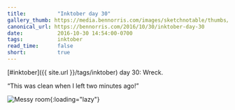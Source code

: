 ```yaml
---
title:          "Inktober day 30"
gallery_thumb: https://media.bennorris.com/images/sketchnotable/thumbs/inktober-day-30.jpg
canonical_url: https://bennorris.com/2016/10/30/inktober-day-30
date:           2016-10-30 14:54:00-0700
tags:           inktober
read_time:      false
short:          true
---
```

[#inktober]({{ site.url }}/tags/inktober) day 30: Wreck.

“This was clean when I left two minutes ago!”

![Messy room](https://media.bennorris.com/images/sketchnotable/inktober-2016/inktober-day-30.jpg){:loading="lazy"}
